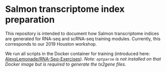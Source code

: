 # Salmon transcriptome index preparation

This repository is intended to document how Salmon transcriptome indices are generated for RNA-seq and scRNA-seq training modules.
Currently, this corresponds to our 2019 Houston workshop.

We run all scripts in the Docker container for training (introduced here: [AlexsLemonade/RNA-Seq-Exercises](https://github.com/AlexsLemonade/RNA-Seq-Exercises/pull/22)).
_Note: `optparse` is not installed on that Docker image but is required to generate the tx2gene files._
